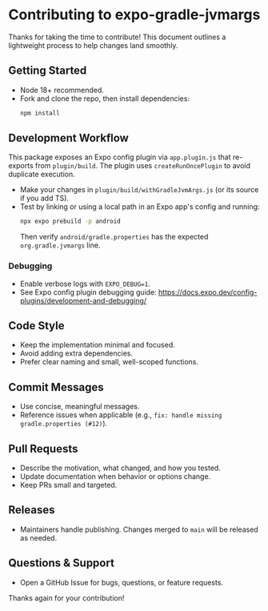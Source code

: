 # Contributing to expo-gradle-jvmargs

Thanks for taking the time to contribute! This document outlines a lightweight process to help changes land smoothly.

## Getting Started

- Node 18+ recommended.
- Fork and clone the repo, then install dependencies:
  ```bash
  npm install
  ```

## Development Workflow

This package exposes an Expo config plugin via `app.plugin.js` that re-exports from `plugin/build`.
The plugin uses `createRunOncePlugin` to avoid duplicate execution.

- Make your changes in `plugin/build/withGradleJvmArgs.js` (or its source if you add TS).
- Test by linking or using a local path in an Expo app's config and running:
  ```bash
  npx expo prebuild -p android
  ```
  Then verify `android/gradle.properties` has the expected `org.gradle.jvmargs` line.

### Debugging

- Enable verbose logs with `EXPO_DEBUG=1`.
- See Expo config plugin debugging guide: https://docs.expo.dev/config-plugins/development-and-debugging/

## Code Style

- Keep the implementation minimal and focused.
- Avoid adding extra dependencies.
- Prefer clear naming and small, well-scoped functions.

## Commit Messages

- Use concise, meaningful messages.
- Reference issues when applicable (e.g., `fix: handle missing gradle.properties (#12)`).

## Pull Requests

- Describe the motivation, what changed, and how you tested.
- Update documentation when behavior or options change.
- Keep PRs small and targeted.

## Releases

- Maintainers handle publishing. Changes merged to `main` will be released as needed.

## Questions & Support

- Open a GitHub Issue for bugs, questions, or feature requests.

Thanks again for your contribution!
